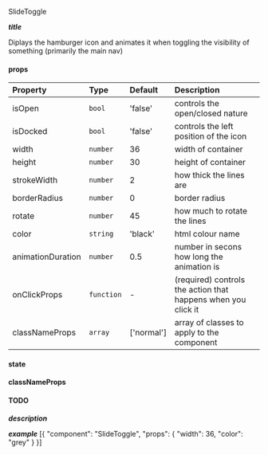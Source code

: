 SlideToggle

*****title*****

Diplays the hamburger icon and animates it when toggling the visibility of something (primarily the main nav)


#### props
|Property				|	Type			|	Default		|	Description
:-----------------------|:--------------|:--------------|:--------------------------------
isOpen					|	`bool`		|	'false'	|	controls the open/closed nature
isDocked				|	`bool`		|	'false'	|	controls the left position of the icon
width						|	`number`	|	36	|	width of container
height					|	`number`	|	30	|	height of container
strokeWidth			|	`number`	|	2	|	how thick the lines are
borderRadius		|	`number`	|	0	|	border radius
rotate					|	`number`	|	45	|	how much to rotate the lines
color						|	`string`	|	'black'	|	html colour name
animationDuration	|	`number`	|	0.5	|	number in secons how long the animation is
onClickProps			|	`function`|	-	|	(required) controls the action that happens when you click it
classNameProps	|	`array`	| ['normal']	|	array of classes to apply to the component


#### state

#### classNameProps

#### TODO

*****description*****

*****example*****
[{
	"component": "SlideToggle",
	"props": {
		"width": 36,
		"color": "grey"
	}
}]